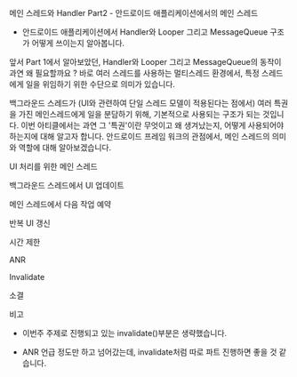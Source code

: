 메인 스레드와 Handler Part2 -  안드로이드 애플리케이션에서의 메인 스레드

- 안드로이드 애플리케이션에서  Handler와 Looper 그리고 MessageQueue 구조가 어떻게 쓰이는지 알아봅니다.

앞서 Part 1에서 알아보았던,  Handler와 Looper 그리고 MessageQueue의 동작이 과연 왜 필요할까요 ? 바로 여러 스레드를 사용하는 멀티스레드 환경에서, 특정 스레드에게 일을 위임하기 위한 수단으로 의미가 있습니다. 

백그라운드 스레드가 (UI와 관련하여 단일 스레드 모델이 적용된다는 점에서) 여러 특권을 가진 메인스레드에게 일을 분담하기 위해, 기본적으로 사용되는 구조가 되는 것입니다. 이번 아티클에서는 과연 그 '특권'이란 무엇이고 왜 생겨났는지, 어떻게 사용되어야하는지에 대해 알고자 합니다. 안드로이드 프레임 워크의 관점에서, 메인 스레드의 의미와 역할에 대해 알아보겠습니다. 





UI 처리를 위한 메인 스레드

백그라운드 스레드에서 UI 업데이트

메인 스레드에서 다음 작업 예약

반복 UI 갱신

시간 제한

ANR

Invalidate



소결 





비고 

- 이번주 주제로 진행되고 있는 invalidate()부분은 생략했습니다. 

- ANR 언급 정도만 하고 넘어갔는데, invalidate처럼 따로 파트 진행하면 좋을 것 같습니다. 